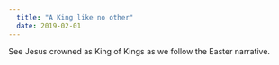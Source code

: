 ```yaml
---
  title: "A King like no other"
  date: 2019-02-01
---
```

See Jesus crowned as King of Kings as we follow the Easter narrative.
